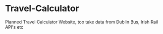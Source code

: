 # Travel-Calculator
Planned Travel Calculator Website, too take data from Dublin Bus, Irish Rail API's etc
